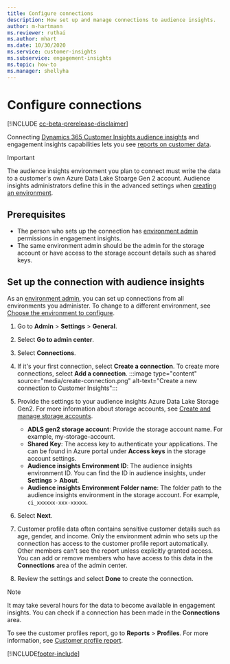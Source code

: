 ```yaml
---
title: Configure connections
description: How set up and manage connections to audience insights.
author: m-hartmann
ms.reviewer: ruthai
ms.author: mhart
ms.date: 10/30/2020
ms.service: customer-insights
ms.subservice: engagement-insights 
ms.topic: how-to
ms.manager: shellyha
---
```


# Configure connections

[!INCLUDE [cc-beta-prerelease-disclaimer](includes/cc-beta-prerelease-disclaimer.md)]

Connecting [Dynamics 365 Customer Insights audience insights](../audience-insights/index.yml) and engagement insights capabilities lets you see [reports on customer data](profile-reports.md).

> [!IMPORTANT]
> The audience insights environment you plan to connect must write the data to a customer's own Azure Data Lake Stoarge Gen 2 account. Audience insights administrators define this in the advanced settings when [creating an environment](../audience-insights/manage-environments.md#create-an-environment-in-an-existing-organization).

## Prerequisites

- The person who sets up the connection has [environment admin](user-roles.md) permissions in engagement insights.
- The same environment admin should be the admin for the storage account or have access to the storage account details such as shared keys.

## Set up the connection with audience insights

As an [environment admin](user-roles.md), you can set up connections from all environments you administer. To change to a different environment, see [Choose the environment to configure](manage-environments-workspaces.md#choose-an-environment-and-create-a-workspace).

1. Go to **Admin** > **Settings** > **General**.

1. Select **Go to admin center**.

1. Select **Connections**.

1. If it's your first connection, select **Create a connection**. To create more connections, select **Add a connection**.
   :::image type="content" source="media/create-connection.png" alt-text="Create a new connection to Customer Insights":::

1. Provide the settings to your audience insights Azure Data Lake Storage Gen2. For more information about storage accounts, see [Create and manage storage accounts](/azure/storage/blobs/data-lake-storage-quickstart-create-account).
   - **ADLS gen2 storage account**: Provide the storage account name. For example, my-storage-account.
   - **Shared Key**: The access key to authenticate your applications. The can be found in Azure portal under **Access keys** in the storage account settings.
   - **Audience insights Environment ID**:  The audience insights environment ID. You can find the ID in audience insights, under **Settings** > **About**.
   - **Audience insights Environment Folder name**: The folder path to the audience insights environment in the storage account. For example, `ci_xxxxxx-xxx-xxxxx`.

1. Select **Next**.

1. Customer profile data often contains sensitive customer details such as age, gender, and income. Only the environment admin who sets up the connection has access to the customer profile report automatically. Other members can't see the report unless explicitly granted access.    
   You can add or remove members who have access to this data in the **Connections** area of the admin center.
 
1. Review the settings and select **Done** to create the connection. 

> [!NOTE]
> It may take several hours for the data to become available in engagement insights. You can check if a connection has been made in the **Connections** area.

To see the customer profiles report, go to **Reports** > **Profiles**. 
For more information, see [Customer profile report](profile-reports.md).


[!INCLUDE[footer-include](../includes/footer-banner.md)]